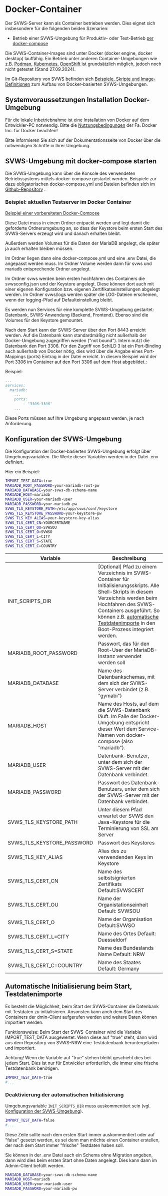 # Docker-Container 

Der SVWS-Server kann als Container betrieben werden. Dies eignet sich insbesondere für die folgenden beiden Szenarien:

* Betrieb einer SVWS-Umgebung für Produktiv- oder Test-Betrieb [per docker-compose](#svws-umgebung-mit-docker-compose-starten)


Die SVWS-Container-Images sind unter Docker (docker engine, docker desktop) lauffähig. Ein Betrieb unter anderen Container-Umgebungen wie z.B. 
[Podman](https://podman.io/), [Kubernetes](https://kubernetes.io/de/), [OpenShift](https://www.redhat.com/de/technologies/cloud-computing/openshift) 
ist grundsätzlich möglich, jedoch noch nicht getestet (Stand 27.09.2024).

Im Git-Repository von SVWS befinden sich [Beispiele, Skripte und Image-Definitionen](https://github.com/SVWS-NRW/SVWS-Server/tree/dev/deployment/docker) 
zum Aufbau von Docker-basierten SVWS-Umgebungen.


## Systemvoraussetzungen Installation Docker-Umgebung
Für die lokale Inbetriebnahme ist eine Installation von [Docker](https://docs.docker.com) auf dem Entwickler-PC notwendig.
Bitte die [Nutzungsbedingungen](https://www.docker.com/legal/docker-subscription-service-agreement) der Fa. Docker Inc. für Docker beachten!

Bitte informieren Sie sich auf der Dokumentationsseite von Docker über die notwendigen Schritte in Ihrer Umgebung.


## SVWS-Umgebung mit docker-compose starten

Die SVWS-Umgebung kann über die Konsole des verwendeten Betriebssystems mittels docker-compose gestartet werden. 
Beispiele zur dazu obligatorischen docker-compose.yml und Dateien befinden sich im [Github-Repository](https://github.com/SVWS-NRW/SVWS-Server/tree/dev/deployment/docker/example) .

### Beispiel: aktuellen Testserver im Docker Container

[Beispiel einer vorbereiteten Docker-Compose](https://github.com/SVWS-NRW/SVWS-Dokumentation/blob/main/deployment/Docker/svws-docker-example.zip)

Diese Datei muss in einem Ordner entpackt werden und legt damit die geforderte Ordnerumgebung an, so dass der Keystore beim ersten Start des SVWS-Servers erzeugt wird und danach erhalten bleibt.

Außerdem werden Volumes für die Daten der MariaDB angelegt, die später ja auch erhalten bleiben müssen.

Im Ordner liegen dann eine docker-compose.yml und eine .env Datei, die angepasst werden muss.
Im Ordner Volume werden dann für svws und mariadb entsprechende Ordner angelegt.

Im Ordner svws werden beim ersten hochfahren des Containers die svwsconfig.json und der Keystore angelegt. Diese können dort auch mit einer eigenen Konfiguration bzw. eigenen Zertifikatseinstellungen abgelegt werden. Im Ordner svws/logs werden später die LOG-Dateien erscheinen, wenn der logging-Pfad auf Defaulteinstellung bleibt.

Es werden nun Services für eine komplette SVWS-Umgebung gestartet: Datenbank, SVWS-Anwendung (Backend, Frontend). Ebenso sind die Volumes für den Keystore gemountet. 

Nach dem Start kann der SVWS-Server über den Port 8443 erreicht werden. 
Auf die Datenbank kann standardmäßig nicht außerhalb der Docker-Umgebung zugegriffen werden ("not bound"). 
Intern nutzt die Datenbank den Port 3306. Für den Zugriff von SchILD 3 ist ein Port-Binding auch außerhalb von Docker nötig, 
dies wird über die Angabe eines Port-Mappings (ports) Eintrag in der Datei erreicht. 
In diesem Beispiel wird der Port 3306 im Container auf den Port 3306 auf dem Host abgebildet.:

Beispiel:
```yaml
...
services:
  mariadb:
    ...
    ports:
        - "3306:3306"
    ...
```

Diese Ports müssen auf Ihre Umgebung angepasst werden, je nach Anforderung.

## Konfiguration der SVWS-Umgebung 
Die Konfiguration der Docker-basierten SVWS-Umgebung erfolgt über Umgebungsvariablen. 
Die Werte dieser Variablen werden in der Datei .env definiert. 

Hier ein Beispiel: 
```bash
IMPORT_TEST_DATA=true
MARIADB_ROOT_PASSWORD=your-mariadb-root-pw
MARIADB_DATABASE=your-svws-db-schema-name
MARIADB_HOST=mariadb
MARIADB_USER=your-mariadb-user
MARIADB_PASSWORD=your-mariadb-pw
SVWS_TLS_KEYSTORE_PATH=/etc/app/svws/conf/keystore
SVWS_TLS_KEYSTORE_PASSWORD=your-keystore-pw
SVWS_TLS_KEY_ALIAS=your-keystore-key-alias
SVWS_TLS_CERT_CN=YOURCERTNAME
SVWS_TLS_CERT_OU=SVWSOU
SVWS_TLS_CERT_O=SVWSO
SVWS_TLS_CERT_L=CITY
SVWS_TLS_CERT_S=STATE
SVWS_TLS_CERT_C=COUNTRY
```

| Variable | Beschreibung |
| ----------- | ----------- |
| INIT_SCRIPTS_DIR | [Optional] Pfad zu einem Verzeichnis im SVWS-Container für Initialisierungsskripts. Alle Shell-Skripts in diesem Verzeichnis werden beim Hochfahren des SVWS-Containers ausgeführt. So können z.B. [automatische Testdatenimporte](#automatische-initialisierung-beim-start-testdatenimporte) in den Boot-Prozess integriert werden. |
| MARIADB_ROOT_PASSWORD | Passwort, das für den Root-User der MariaDB-Instanz verwendet werden soll |
| MARIADB_DATABASE | Name des Datenbankschemas, mit dem sich der SVWS-Server verbindet (z.B. "gymabi") |
| MARIADB_HOST | Name des Hosts, auf dem die SVWS-Datenbank läuft. Im Falle der Docker-Umgebung entspricht dieser Wert dem Service-Namen von docker-compose (also "mariadb"). |
| MARIADB_USER | Datenbank-Benutzer, unter dem sich der SVWS-Server mit der Datenbank verbindet. |
| MARIADB_PASSWORD | Passwort des Datenbank-Benutzers, unter dem sich der SVWS-Server mit der Datenbank verbindet. |
| SVWS_TLS_KEYSTORE_PATH | Unter diesem Pfad erwartet der SVWS den Java-Keystore für die Terminierung von SSL am Server |
| SVWS_TLS_KEYSTORE_PASSWORD | Passwort des Keystores |
| SVWS_TLS_KEY_ALIAS | Alias des zu verwendenden Keys im Keystore  |
| SVWS_TLS_CERT_CN | Name des selbstsignierten Zertifikats Default:SVWSCERT|
| SVWS_TLS_CERT_OU | Name der Organistationseinheit Default: SVWSOU |
SVWS_TLS_CERT_O| Name der Organisation Default:SVWSO |
| SVWS_TLS_CERT_L=CITY | Name des Ortes Default: Duesseldorf |
| SVWS_TLS_CERT_S=STATE | Name des Bundeslands Name Default: NRW |
| SVWS_TLS_CERT_C=COUNTRY | Name des Staates Default: Germany |

## Automatische Initialisierung beim Start, Testdatenimporte
Es besteht die Möglichkeit, beim Start der SVWS-Container die Datenbank mit Testdaten zu initialisieren. Ansonsten kann anch dem Start des Containers der dmin-Client aufgerufen werden und weitere Daten können importiert werden.

Funktionsweise: Beim Start der SVWS-Container wird die Variable IMPORT_TEST_DATA ausgewertet. Wenn diese auf "true" steht, dann wird aus dem Repository von SVWS-NRW eine Testdatenbank heruntergeladen und importiert.

Achtung! Wenn die Variable auf "true" stehen bleibt geschieht dies bei jedem Start. Dies ist nur für Entwickler erforderlich, die immer eine frische Testdatenbank benötigen.

```bash
IMPORT_TEST_DATA=true
#...
```

### Deaktivierung der automatischen Initialisierung
Umgebungsvariable `INIT_SCRIPTS_DIR` muss auskommentiert sein (vgl. [Konfiguration der SVWS-Umgebung](#Konfiguration-der-SVWS-Umgebung)).

```bash
IMPORT_TEST_DATA=false
#...
```

Diese Zeile sollte nach dem ersten Start immer auskommentiert oder auf "false" gesetzt werden, es sei denn man möchte einen Container erstellen, der nach dem Start immer "frische" Testdaten haben soll.

Sie können in der .env Datei auch ein Schema ohne Migration angeben, dann wird dies beim ersten Start ohne Daten angelegt. Dies kann dann im Admin-Client befüllt werden.

```bash
MARIADB_DATABASE=your-svws-db-schema-name
MARIADB_HOST=mariadb
MARIADB_USER=your-mariadb-user
MARIADB_PASSWORD=your-mariadb-pw
```
